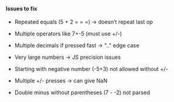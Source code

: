 #### Issues to fix

- Repeated equals (5 + 2 = = =) → doesn’t repeat last op

- Multiple operators like 7+-5 (must use +/-)

- Multiple decimals if pressed fast → ".." edge case

- Very large numbers → JS precision issues

- Starting with negative number (-5+3) not allowed without +/-

- Multiple +/- presses → can give NaN

- Double minus without parentheses (7 - -2) not parsed
